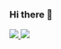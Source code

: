 ### Hi there 👋

<!--
**joaovitor644/joaovitor644** is a ✨ _special_ ✨ repository because its `README.md` (this file) appears on your GitHub profile.

Here are some ideas to get you started:

- 🔭 I’m currently working on ...
- 🌱 I’m currently learning ...
- 👯 I’m looking to collaborate on ...
- 🤔 I’m looking for help with ...
- 💬 Ask me about ...
- 📫 How to reach me: ...
- 😄 Pronouns: ...
- ⚡ Fun fact: ...
-->
  <a href="https://github.com/joaovitor644">
  <img src="https://github-readme-stats.vercel.app/api/top-langs/?username=joaovitor644&layout=compact">
  <img src="https://github-readme-stats.vercel.app/api?username=joaovitor644&show_icons=true&theme=tokyonight&count_private=true">
